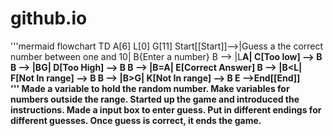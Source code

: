 # github.io
'''mermaid
flowchart TD
   A[6]
   L[0]
   G[11]
   Start[[Start]]-->|Guess a the correct number between one and 10| B{Enter a number}
   B --> |L<B>A| C[Too low] --> B
   B --> |B<A>G| D[Too High] --> B
   B --> |B=A| E[Correct Answer]
   B --> |B<L| F[Not In range] --> B
   B --> |B>G| K[Not In range] --> B
   E -->End[[End]]  
'''
Made a variable to hold the random number.
Make variables for numbers outside the range.
Started up the game and introduced the instructions.
Made a input box to enter guess.
Put in different endings for different guesses.
Once guess is correct, it ends the game.